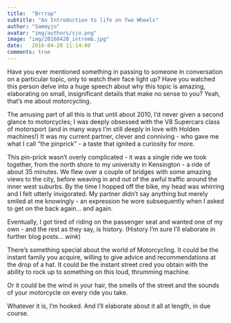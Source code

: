 ```yaml
---
title:  "Brrrap"
subtitle: "An Introduction to life on Two Wheels"
author: "Sammyjo"
avatar: "img/authors/sjo.png"
image: "img/20160420_intromb.jpg"
date:   2016-04-20 11:14:00
comments: true
---
```


Have you ever mentioned something in passing to someone in conversation on a particular topic, only to watch their face light up? Have you watched this person delve into a huge speech about why this topic is amazing, elaborating on small, insignificant details that make no sense to you?
Yeah, that’s me about motorcycling.

The amusing part of all this is that until about 2010, I’d never given a second glance to motorcycles; I was deeply obsessed with the V8 Supercars class of motorsport (and in many ways I’m still deeply in love with Holden machines!)
It was my current partner, clever and conniving - who gave me what I call “the pinprick” - a taste that ignited a curiosity for more. 

This pin-prick wasn’t overly complicated - it was a single ride we took together, from the north shore to my university in Kensington - a ride of about 35 minutes. We flew over a couple of bridges with some amazing views to the city, before weaving in and out of the awful traffic around the inner west suburbs. By the time I hopped off the bike, my head was whirring and I felt utterly invigorated. My partner didn’t say anything but merely smiled at me knowingly - an expression he wore subsequently when I asked to get on the back again… and again.

Eventually, I got tired of riding on the passenger seat and wanted one of my own - and the rest as they say, is history. (History I’m sure I’ll elaborate in further blog posts… _wink_)

There’s something special about the world of Motorcycling. It could be the instant family you acquire, willing to give advice and recommendations at the drop of a hat. It could be the instant street cred you obtain with the ability to rock up to something on this loud, thrumming machine. 

Or it could be the wind in your hair, the smells of the street and the sounds of your motorcycle on every ride you take. 

Whatever it is, I’m hooked. And I’ll elaborate about it all at length, in due course.
